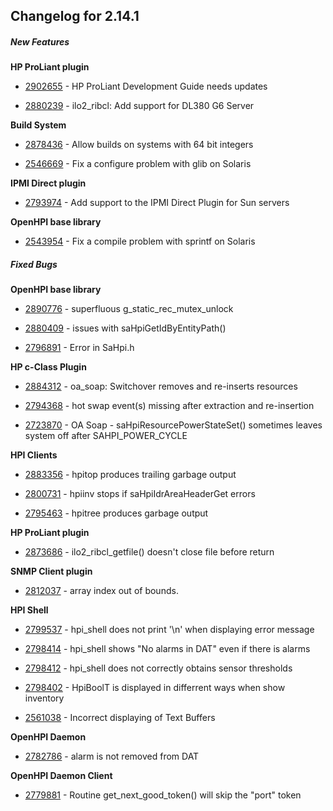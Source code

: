 ﻿
## Changelog for 2.14.1

##### New Features

**HP ProLiant plugin**

-   [2902655](http://sourceforge.net/tracker/?func=detail&aid=2902655&group_id=71730&atid=532254)  - HP ProLiant Development Guide needs updates
    
-   [2880239](http://sourceforge.net/tracker/?func=detail&aid=2880239&group_id=71730&atid=532254)  - ilo2_ribcl: Add support for DL380 G6 Server
    

**Build System**

-   [2878436](http://sourceforge.net/tracker/?func=detail&aid=2878436&group_id=71730&atid=532254)  - Allow builds on systems with 64 bit integers
    
-   [2546669](http://sourceforge.net/tracker/?func=detail&aid=2546669&group_id=71730&atid=532254)  - Fix a configure problem with glib on Solaris
    

**IPMI Direct plugin**

-   [2793974](http://sourceforge.net/tracker/?func=detail&aid=2793974&group_id=71730&atid=532254)  - Add support to the IPMI Direct Plugin for Sun servers
    

**OpenHPI base library**

-   [2543954](http://sourceforge.net/tracker/?func=detail&aid=2543954&group_id=71730&atid=532254)  - Fix a compile problem with sprintf on Solaris
    

##### Fixed Bugs

**OpenHPI base library**

-   [2890776](http://sourceforge.net/tracker/?func=detail&aid=2890776&group_id=71730&atid=532251)  - superfluous g_static_rec_mutex_unlock
    
-   [2880409](http://sourceforge.net/tracker/?func=detail&aid=2880409&group_id=71730&atid=532251)  - issues with saHpiGetIdByEntityPath()
    
-   [2796891](http://sourceforge.net/tracker/?func=detail&aid=2796891&group_id=71730&atid=532251)  - Error in SaHpi.h
    

**HP c-Class Plugin**

-   [2884312](http://sourceforge.net/tracker/?func=detail&aid=2884312&group_id=71730&atid=532251)  - oa_soap: Switchover removes and re-inserts resources
    
-   [2794368](http://sourceforge.net/tracker/?func=detail&aid=2794368&group_id=71730&atid=532251)  - hot swap event(s) missing after extraction and re-insertion
    
-   [2723870](http://sourceforge.net/tracker/?func=detail&aid=2723870&group_id=71730&atid=532251)  - OA Soap - saHpiResourcePowerStateSet() sometimes leaves system off after SAHPI_POWER_CYCLE
    

**HPI Clients**

-   [2883356](http://sourceforge.net/tracker/?func=detail&aid=2883356&group_id=71730&atid=532251)  - hpitop produces trailing garbage output
    
-   [2800731](http://sourceforge.net/tracker/?func=detail&aid=2800731&group_id=71730&atid=532251)  - hpiinv stops if saHpiIdrAreaHeaderGet errors
    
-   [2795463](http://sourceforge.net/tracker/?func=detail&aid=2795463&group_id=71730&atid=532251)  - hpitree produces garbage output
    

**HP ProLiant plugin**

-   [2873686](http://sourceforge.net/tracker/?func=detail&aid=2873686&group_id=71730&atid=532251)  - ilo2_ribcl_getfile() doesn't close file before return
    

**SNMP Client plugin**

-   [2812037](http://sourceforge.net/tracker/?func=detail&aid=2812037&group_id=71730&atid=532251)  - array index out of bounds.
    

**HPI Shell**

-   [2799537](http://sourceforge.net/tracker/?func=detail&aid=2799537&group_id=71730&atid=532251)  - hpi_shell does not print '\n' when displaying error message
    
-   [2798414](http://sourceforge.net/tracker/?func=detail&aid=2798414&group_id=71730&atid=532251)  - hpi_shell shows "No alarms in DAT" even if there is alarms
    
-   [2798412](http://sourceforge.net/tracker/?func=detail&aid=2798412&group_id=71730&atid=532251)  - hpi_shell does not correctly obtains sensor thresholds
    
-   [2798402](http://sourceforge.net/tracker/?func=detail&aid=2798402&group_id=71730&atid=532251)  - HpiBoolT is displayed in differrent ways when show inventory
    
-   [2561038](http://sourceforge.net/tracker/?func=detail&aid=2561038&group_id=71730&atid=532251)  - Incorrect displaying of Text Buffers
    

**OpenHPI Daemon**

-   [2782786](http://sourceforge.net/tracker/?func=detail&aid=2782786&group_id=71730&atid=532251)  - alarm is not removed from DAT
    

**OpenHPI Daemon Client**

-   [2779881](http://sourceforge.net/tracker/?func=detail&aid=2779881&group_id=71730&atid=532251)  - Routine get_next_good_token() will skip the "port" token

